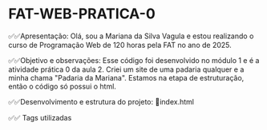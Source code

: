 # FAT-WEB-PRATICA-0

✅✅Apresentação:
Olá, sou a Mariana da Silva Vagula e estou realizando o curso de Programação Web de 120 horas pela FAT no ano de 2025.

✅✅Objetivo e observações: 
Esse código foi desenvolvido no módulo 1 e é a atividade prática 0 da aula 2.
Criei um site de uma padaria qualquer e a minha chama "Padaria da Mariana".
Estamos na etapa de estruturação, então o código só possui o html.

✅✅Desenvolvimento e estrutura do projeto:
🔸index.html

✅✅ Tags utilizadas
<!DOCTYPE html> <!--Define o tipo de Documento-->
<html lang="pt-br"></html> <!--Inicia o código e definindo o idioma-->
<head></head> <!--Cabeçalho do site-->
<bory></bory> <!--Corpo do site-->
<title></title> <!--Titulo do site, ou seja, é o nome que aparece na aba do navegador-->
<h1></h1> <!-- Titulo Principal-->
<p></p> <!-- Paragrafo da Pagina-->




